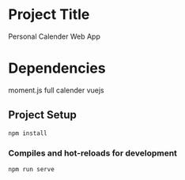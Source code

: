 # Project Title
  Personal Calender Web App
  
# Dependencies
  moment.js
  full calender vuejs
  
## Project Setup
```
npm install
```

### Compiles and hot-reloads for development
```
npm run serve
```


